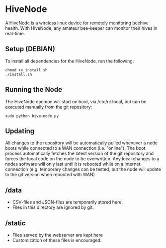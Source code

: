 # HiveNode
A HiveNode is a wireless linux device for remotely monitoring beehive health.
With HiveNode, any amateur bee-keeper can monitor their hives in real-time.

## Setup (DEBIAN)
To install all dependencies for the HiveNode, run the following:

    chmod +x install.sh
    ./install.sh
    
## Running the Node
The HiveNode daemon will start on boot, via /etc/rc.local, but can be executed
manually from the git repository:

    sudo python hive-node.py
    
## Updating
All changes to the repository will be automatically pulled whenever a node boots while 
connected to a WAN connection (i.e. "online"). The boot process automatically fetches
the latest version of the git repository and forces the local code on the node to be overwritten.
Any local changes to a nodes software will only last until it is rebooted while on a internet
connection (e.g. temporary changes can be tested, but the node will update to the git version
when rebooted with WAN)

## /data
* CSV-files and JSON-files are temporarily stored here.
* Files in this directory are ignored by git.

## /static
* Files served by the webserver are kept here
* Customization of these files is encouraged.
    

